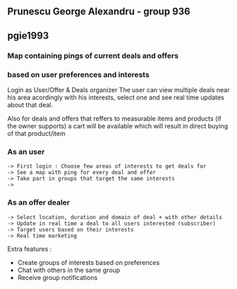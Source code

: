 ## Prunescu George Alexandru - group 936
## pgie1993

### Map containing pings of current deals and offers
### based on user preferences and interests

Login as User/Offer & Deals organizer
The user can view multiple deals near his area
acordingly with his interests, select one and see
real time updates about that deal.

Also for deals and offers that reffers to measurable
items and products (if the owner supports) a cart 
will be available which will result in direct buying 
of that product/item

### As an user
	-> First login : Choose few areas of interests to get deals for
	-> See a map with ping for every deal and offer 
	-> Take part in groups that target the same interests
	-> 

### As an offer dealer
	-> Select location, duration and domain of deal + with other details
	-> Update in real time a deal to all users interested (subscriber)
	-> Target users based on their interests
	-> Real time marketing


Extra features :
- Create groups of interests based on preferences
- Chat with others in the same group
- Receive group notifications


 

